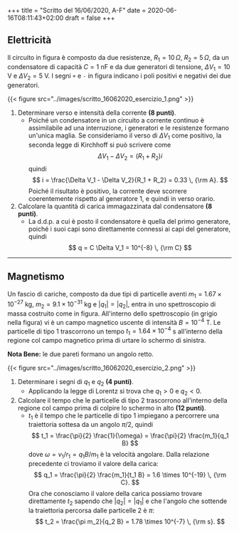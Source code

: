 +++
title = "Scritto del 16/06/2020, A-F"
date = 2020-06-16T08:11:43+02:00
draft = false
+++

## Elettricità

Il circuito in figura è composto da due resistenze, $R_1 = 10\, \Omega$, $R_2 = 5\, \Omega$, da un condensatore di capacità $C = 1$ nF e da due generatori di tensione, $\Delta V_1 = 10$ V e $\Delta V_2 = 5$ V. I segni `+` e `-` in figura indicano i poli positivi e negativi dei due generatori.

{{< figure src="../images/scritto_16062020_esercizio_1.png" >}}

1. Determinare verso e intensità della corrente **(8 punti)**.
	* Poiché un condensatore in un circuito a corrente continuo è assimilabile ad una interruzione, i generatori e le resistenze formano un'unica maglia. Se consideriamo il verso di $\Delta V_1$ come positivo, la seconda legge di Kirchhoff si può scrivere come
	$$
	\Delta V_1 - \Delta V_2 = (R_1 + R_2) i
	$$
	quindi
	$$
	i = \frac{\Delta V_1 - \Delta V_2}{R_1 + R_2} = 0.33 \, {\rm A}.
	$$
	Poiché il risultato è positivo, la corrente deve scorrere coerentemente rispetto al generatore 1, e quindi in verso orario.
2. Calcolare la quantità di carica immagazzinata dal condensatore **(8 punti)**.
	* La d.d.p. a cui è posto il condensatore è quella del primo generatore, poiché i suoi capi sono direttamente connessi ai capi del generatore, quindi
	$$
	q = C \Delta V_1 = 10^{-8} \, {\rm C}
	$$


---

## Magnetismo

Un fascio di cariche, composto da due tipi di particelle aventi $m_1 = 1.67 \times 10^{-27}$ kg, $m_2 = 9.1 \times 10^{-31}$ kg e $|q_1| = |q_2|$, entra in uno spettroscopio di massa costruito come in figura. All'interno dello spettroscopio (in grigio nella figura) vi è un campo magnetico uscente di intensità $B = 10^{-4}$ T. Le particelle di tipo 1 trascorrono un tempo $t_1 = 1.64 \times 10^{-4}$ s all'interno della regione col campo magnetico prima di urtare lo schermo di sinistra.

**Nota Bene:** le due pareti formano un angolo retto.

{{< figure src="../images/scritto_16062020_esercizio_2.png" >}}

1. Determinare i segni di $q_1$ e $q_2$ **(4 punti)**.
	* Applicando la legge di Lorentz si trova che $q_1 > 0$ e $q_2 < 0$.
2. Calcolare il tempo che le particelle di tipo 2 trascorrono all'interno della regione col campo prima di colpire lo schermo in alto **(12 punti)**.
	* $t_1$ è il tempo che le particelle di tipo 1 impiegano a percorrere una traiettoria sottesa da un angolo $\pi / 2$, quindi
	$$
	t_1 = \frac{\pi}{2} \frac{1}{\omega} = \frac{\pi}{2} \frac{m_1}{q_1 B} 
	$$
	dove $\omega = v_1 / r_1 = q_1 B / m_1$ è la velocità angolare. Dalla relazione precedente ci troviamo il valore della carica:
	$$
	q_1 = \frac{\pi}{2} \frac{m_1}{t_1 B} = 1.6 \times 10^{-19} \, {\rm C}.
	$$
	Ora che conosciamo il valore della carica possiamo trovare direttamente $t_2$ sapendo che $|q_2| = |q_1|$ e che l'angolo che sottende la traiettoria percorsa dalle particelle 2 è $\pi$:
	$$
	t_2 = \frac{\pi m_2}{q_2 B} = 1.78 \times 10^{-7} \, {\rm s}.
	$$
